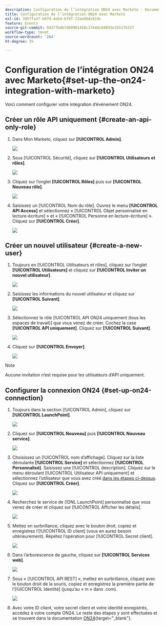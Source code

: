 ```yaml
---
description: Configuration de l’intégration ON24 avec Marketo - Documentation de Marketo - Documentation du produit
title: Configuration de l’intégration ON24 avec Marketo
exl-id: 395ffa37-b87d-4eb4-bf9f-72aa96dc819c
feature: Events
source-git-commit: 0d37fbdb7d08901458c1744dc68893e155176327
workflow-type: tm+mt
source-wordcount: '264'
ht-degree: 3%

---
```


# Configuration de l’intégration ON24 avec Marketo{#set-up-the-on24-integration-with-marketo}

Voici comment configurer votre intégration d’événement ON24.

## Créer un rôle API uniquement {#create-an-api-only-role}

1. Dans Mon Marketo, cliquez sur **[!UICONTROL Admin]**.

   ![](assets/set-up-the-on24-integration-with-marketo-1.png)

1. Sous [!UICONTROL Sécurité], cliquez sur **[!UICONTROL Utilisateurs et rôles]**.

   ![](assets/set-up-the-on24-integration-with-marketo-2.png)

1. Cliquez sur l’onglet **[!UICONTROL Rôles]** puis sur **[!UICONTROL Nouveau rôle]**.

   ![](assets/set-up-the-on24-integration-with-marketo-3.png)

1. Saisissez un [!UICONTROL Nom du rôle]. Ouvrez le menu **[!UICONTROL API Access]** et sélectionnez « [!UICONTROL Objet personnalisé en lecture-écriture] » et « [!UICONTROL Personne en lecture-écriture] ». Cliquez sur **[!UICONTROL Créer]**.

   ![](assets/set-up-the-on24-integration-with-marketo-4.png)

## Créer un nouvel utilisateur {#create-a-new-user}

1. Toujours en [!UICONTROL Utilisateurs et rôles], cliquez sur l’onglet **[!UICONTROL Utilisateurs]** et cliquez sur **[!UICONTROL Inviter un nouvel utilisateur]**.

   ![](assets/set-up-the-on24-integration-with-marketo-5.png)

1. Saisissez les informations du nouvel utilisateur et cliquez sur **[!UICONTROL Suivant]**.

   ![](assets/set-up-the-on24-integration-with-marketo-6.png)

1. Sélectionnez le rôle [!UICONTROL API ON24 uniquement (tous les espaces de travail)] que vous venez de créer. Cochez la case **[!UICONTROL API uniquement]**. Cliquez sur **[!UICONTROL Suivant]**.

   ![](assets/set-up-the-on24-integration-with-marketo-7.png)

1. Cliquez sur **[!UICONTROL Envoyer]**.

   ![](assets/set-up-the-on24-integration-with-marketo-8.png)

>[!NOTE]
>
>Aucune invitation n’est requise pour les utilisateurs d’API uniquement.

## Configurer la connexion ON24 {#set-up-on24-connection}

1. Toujours dans la section [!UICONTROL Admin], cliquez sur **[!UICONTROL LaunchPoint]**.

   ![](assets/set-up-the-on24-integration-with-marketo-9.png)

1. Cliquez sur **[!UICONTROL Nouveau]** puis **[!UICONTROL Nouveau service]**.

   ![](assets/set-up-the-on24-integration-with-marketo-10.png)

1. Choisissez un [!UICONTROL nom d’affichage]. Cliquez sur la liste déroulante **[!UICONTROL Service]** et sélectionnez **[!UICONTROL Personnalisé]**. Saisissez une [!UICONTROL description]. Cliquez sur le menu déroulant [!UICONTROL Utilisateur API uniquement] et sélectionnez l’utilisateur que vous avez créé [dans les étapes ci-dessus](#create-a-new-user). Cliquez sur **[!UICONTROL Créer]**.

   ![](assets/set-up-the-on24-integration-with-marketo-11.png)

1. Recherchez le service de [!DNL LaunchPoint] personnalisé que vous venez de créer et cliquez sur [!UICONTROL Afficher les détails].

   ![](assets/set-up-the-on24-integration-with-marketo-12.png)

1. Mettez en surbrillance, cliquez avec le bouton droit, copiez et enregistrez l’[!UICONTROL ID client] (vous en aurez besoin ultérieurement). Répétez l’opération pour [!UICONTROL Secret client].

   ![](assets/set-up-the-on24-integration-with-marketo-13.png)

1. Dans l’arborescence de gauche, cliquez sur **[!UICONTROL Services web]**.

   ![](assets/set-up-the-on24-integration-with-marketo-14.png)

1. Sous « [!UICONTROL API REST] », mettez en surbrillance, cliquez avec le bouton droit de la souris, copiez et enregistrez la première partie de l’[!UICONTROL Identité] (jusqu’au « m » dans .com).

   ![](assets/set-up-the-on24-integration-with-marketo-15.png)

1. Avec votre ID client, votre secret client et votre identité enregistrés, accédez à votre compte ON24. Le reste des étapes y sont effectuées et se trouvent dans la documentation [ON24](https://support.on24.com/hc/en-us/articles/21420762650523-Data-Integration-Setup-Instructions-When-Using-Marketo-Registration-Option-1){target="_blank"}.
